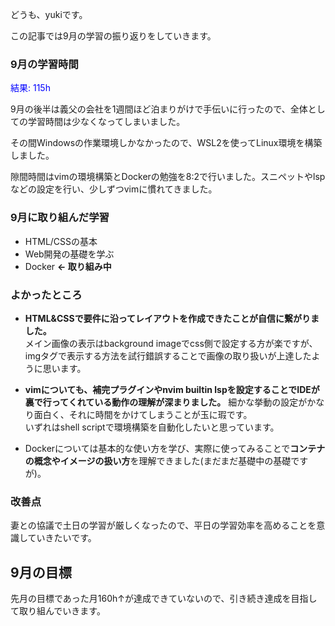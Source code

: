 どうも、yukiです。

この記事では9月の学習の振り返りをしていきます。

### 9月の学習時間
<span style="color: blue; ">結果: 115h</span>

9月の後半は義父の会社を1週間ほど泊まりがけで手伝いに行ったので、全体としての学習時間は少なくなってしまいました。

その間Windowsの作業環境しかなかったので、WSL2を使ってLinux環境を構築しました。

隙間時間はvimの環境構築とDockerの勉強を8:2で行いました。スニペットやlspなどの設定を行い、少しずつvimに慣れてきました。

### 9月に取り組んだ学習
- HTML/CSSの基本 
- Web開発の基礎を学ぶ
- Docker **← 取り組み中**

### よかったところ

- **HTML&CSSで要件に沿ってレイアウトを作成できたことが自信に繋がりました。**<br>
メイン画像の表示はbackground imageでcss側で設定する方が楽ですが、imgタグで表示する方法を試行錯誤することで画像の取り扱いが上達したように思います。

- **vimについても、補完プラグインやnvim builtin lspを設定することでIDEが裏で行ってくれている動作の理解が深まりました。**
細かな挙動の設定がかなり面白く、それに時間をかけてしまうことが玉に瑕です。<br>
いずれはshell scriptで環境構築を自動化したいと思っています。

- Dockerについては基本的な使い方を学び、実際に使ってみることで**コンテナの概念やイメージの扱い方**を理解できました(まだまだ基礎中の基礎ですが)。

### 改善点
妻との協議で土日の学習が厳しくなったので、平日の学習効率を高めることを意識していきたいです。

## 9月の目標
先月の目標であった月160h↑が達成できていないので、引き続き達成を目指して取り組んでいきます。

